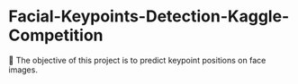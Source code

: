 # Facial-Keypoints-Detection-Kaggle-Competition
👀 The objective of this project is to predict keypoint positions on face images.
